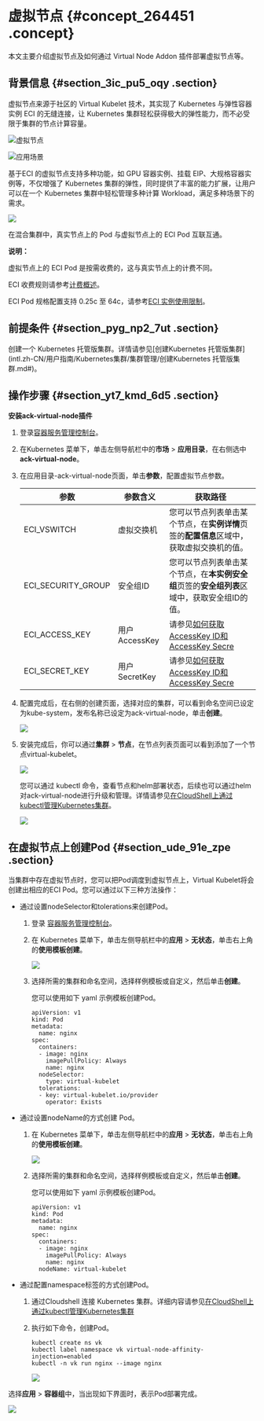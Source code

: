 # 虚拟节点 {#concept_264451 .concept}

本文主要介绍虚拟节点及如何通过 Virtual Node Addon 插件部署虚拟节点等。

## 背景信息 {#section_3ic_pu5_oqy .section}

虚拟节点来源于社区的 Virtual Kubelet 技术，其实现了 Kubernetes 与弹性容器实例 ECI 的无缝连接，让 Kubernetes 集群轻松获得极大的弹性能力，而不必受限于集群的节点计算容量。

![](images/47140_zh-CN.png "虚拟节点")

![](images/47291_zh-CN.png "应用场景")

基于ECI 的虚拟节点支持多种功能，如 GPU 容器实例、挂载 EIP、大规格容器实例等，不仅增强了 Kubernetes 集群的弹性，同时提供了丰富的能力扩展，让用户可以在一个 Kubernetes 集群中轻松管理多种计算 Workload，满足多种场景下的需求。

![](http://static-aliyun-doc.oss-cn-hangzhou.aliyuncs.com/assets/img/218258/155843021647141_zh-CN.png)

在混合集群中，真实节点上的 Pod 与虚拟节点上的 ECI Pod 互联互通。

**说明：** 

虚拟节点上的 ECI Pod 是按需收费的，这与真实节点上的计费不同。

ECI 收费规则请参考[计费概述](https://help.aliyun.com/document_detail/89142.html)。

ECI Pod 规格配置支持 0.25c 至 64c，请参考[ECI 实例使用限制](https://help.aliyun.com/document_detail/89138.html)。

## 前提条件 {#section_pyg_np2_7ut .section}

创建一个 Kubernetes 托管版集群。详情请参见[创建Kubernetes 托管版集群](intl.zh-CN/用户指南/Kubernetes集群/集群管理/创建Kubernetes 托管版集群.md#)。

## 操作步骤 {#section_yt7_kmd_6d5 .section}

**安装ack-virtual-node插件** 

1.  登录[容器服务管理控制台](https://cs.console.aliyun.com/)。
2.  在Kubernetes 菜单下，单击左侧导航栏中的**市场** \> **应用目录**，在右侧选中**ack-virtual-node**。
3.  在应用目录-ack-virtual-node页面，单击**参数**，配置虚拟节点参数。

    |参数|参数含义|获取路径|
    |--|----|----|
    |ECI\_VSWITCH|虚拟交换机|您可以节点列表单击某个节点，在**实例详情**页签的**配置信息**区域中，获取虚拟交换机的值。|
    |ECI\_SECURITY\_GROUP|安全组ID|您可以节点列表单击某个节点，在**本实例安全组**页签的**安全组列表**区域中，获取安全组ID的值。|
    |ECI\_ACCESS\_KEY|用户AccessKey|请参见[如何获取AccessKey ID和AccessKey Secre](https://help.aliyun.com/knowledge_detail/38738.html)|
    |ECI\_SECRET\_KEY|用户SecretKey|请参见[如何获取AccessKey ID和AccessKey Secre](https://help.aliyun.com/knowledge_detail/38738.html)|

4.  配置完成后，在右侧的创建页面，选择对应的集群，可以看到命名空间已设定为kube-system，发布名称已设定为ack-virtual-node，单击**创建**。

    ![](http://static-aliyun-doc.oss-cn-hangzhou.aliyuncs.com/assets/img/218258/155843021647256_zh-CN.png)

5.  安装完成后，你可以通过**集群** \> **节点**，在节点列表页面可以看到添加了一个节点virtual-kubelet。

    ![](http://static-aliyun-doc.oss-cn-hangzhou.aliyuncs.com/assets/img/218258/155843021647272_zh-CN.png)

    您可以通过 kubectl 命令，查看节点和helm部署状态，后续也可以通过helm对ack-virtual-node进行升级和管理。详情请参见[在CloudShell上通过kubectl管理Kubernetes集群](intl.zh-CN/用户指南/Kubernetes集群/集群管理/在CloudShell上通过kubectl管理Kubernetes集群.md#)。

    ![](http://static-aliyun-doc.oss-cn-hangzhou.aliyuncs.com/assets/img/218258/155843021647274_zh-CN.png)


## 在虚拟节点上创建Pod {#section_ude_91e_zpe .section}

当集群中存在虚拟节点时，您可以把Pod调度到虚拟节点上，Virtual Kubelet将会创建出相应的ECI Pod。您可以通过以下三种方法操作：

-   通过设置nodeSelector和tolerations来创建Pod。
    1.  登录 [容器服务管理控制台](https://cs.console.aliyun.com/)。
    2.  在 Kubernetes 菜单下，单击左侧导航栏中的**应用** \> **无状态**，单击右上角的**使用模板创建**。

        ![](http://static-aliyun-doc.oss-cn-hangzhou.aliyuncs.com/assets/img/218258/155843021747286_zh-CN.png)

    3.  选择所需的集群和命名空间，选择样例模板或自定义，然后单击**创建**。

        您可以使用如下 yaml 示例模板创建Pod。

        ``` {#codeblock_9gq_lu5_8mt}
        apiVersion: v1
        kind: Pod
        metadata:
          name: nginx
        spec:
          containers:
          - image: nginx
            imagePullPolicy: Always
            name: nginx
          nodeSelector:
            type: virtual-kubelet
          tolerations:
          - key: virtual-kubelet.io/provider
            operator: Exists
        ```

-   通过设置nodeName的方式创建 Pod。
    1.  在 Kubernetes 菜单下，单击左侧导航栏中的**应用** \> **无状态**，单击右上角的**使用模板创建**。

        ![](http://static-aliyun-doc.oss-cn-hangzhou.aliyuncs.com/assets/img/218258/155843021747286_zh-CN.png)

    2.  选择所需的集群和命名空间，选择样例模板或自定义，然后单击**创建**。

        您可以使用如下 yaml 示例模板创建Pod。

        ``` {#codeblock_hyh_066_7dg}
        apiVersion: v1
        kind: Pod
        metadata:
          name: nginx
        spec:
          containers:
          - image: nginx
            imagePullPolicy: Always
            name: nginx
          nodeName: virtual-kubelet
        ```

-   通过配置namespace标签的方式创建Pod。
    1.  通过Cloudshell 连接 Kubernetes 集群。详细内容请参见[在CloudShell上通过kubectl管理Kubernetes集群](intl.zh-CN/用户指南/Kubernetes集群/集群管理/在CloudShell上通过kubectl管理Kubernetes集群.md#)
    2.  执行如下命令，创建Pod。

        ``` {#codeblock_y9o_npq_tfi}
        kubectl create ns vk
        kubectl label namespace vk virtual-node-affinity-injection=enabled
        kubectl -n vk run nginx --image nginx
        ```

        ![](http://static-aliyun-doc.oss-cn-hangzhou.aliyuncs.com/assets/img/218258/155843021747288_zh-CN.png)


选择**应用** \> **容器组**中，当出现如下界面时，表示Pod部署完成。

![](http://static-aliyun-doc.oss-cn-hangzhou.aliyuncs.com/assets/img/218258/155843021747290_zh-CN.png)

